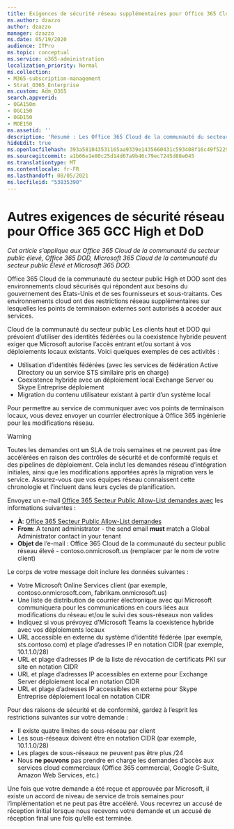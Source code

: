 ```yaml
---
title: Exigences de sécurité réseau supplémentaires pour Office 365 Cloud de la communauté du secteur public Haut et DoD
ms.author: dzazzo
author: dzazzo
manager: dzazzo
ms.date: 05/19/2020
audience: ITPro
ms.topic: conceptual
ms.service: o365-administration
localization_priority: Normal
ms.collection:
- M365-subscription-management
- Strat_O365_Enterprise
ms.custom: Adm_O365
search.appverid:
- OGA150m
- OGC150
- OGD150
- MOE150
ms.assetid: ''
description: 'Résumé : Les Office 365 Cloud de la communauté du secteur public Élevé et DoD ont des exigences de sécurité réseau supplémentaires'
hideEdit: true
ms.openlocfilehash: 393a581043531165aa9339e1435660431c593408f16c49f5229cd6415a9a67ef
ms.sourcegitcommit: a1b66e1e80c25d14d67a9b46c79ec7245d88e045
ms.translationtype: MT
ms.contentlocale: fr-FR
ms.lasthandoff: 08/05/2021
ms.locfileid: "53835390"
---
```

# <a name="additional-network-security-requirements-for-office-365-gcc-high-and-dod"></a>Autres exigences de sécurité réseau pour Office 365 GCC High et DoD

*Cet article s’applique aux Office 365 Cloud de la communauté du secteur public élevé, Office 365 DOD, Microsoft 365 Cloud de la communauté du secteur public Élevé et Microsoft 365 DOD.*

Office 365 Cloud de la communauté du secteur public High et DOD sont des environnements cloud sécurisés qui répondent aux besoins du gouvernement des États-Unis et de ses fournisseurs et sous-traitants.  Ces environnements cloud ont des restrictions réseau supplémentaires sur lesquelles les points de terminaison externes sont autorisés à accéder aux services.

Cloud de la communauté du secteur public Les clients haut et DOD qui prévoient d’utiliser des identités fédérées ou la coexistence hybride peuvent exiger que Microsoft autorise l’accès entrant et/ou sortant à vos déploiements locaux existants.  Voici quelques exemples de ces activités :

* Utilisation d’identités fédérées (avec les services de fédération Active Directory ou un service STS similaire pris en charge)
* Coexistence hybride avec un déploiement local Exchange Server ou Skype Entreprise déploiement
* Migration du contenu utilisateur existant à partir d’un système local

Pour permettre au service de communiquer avec vos points  de terminaison locaux, vous devez envoyer un courrier électronique à Office 365 ingénierie pour les modifications réseau.

> [!WARNING]
> Toutes les demandes ont **un** SLA de trois semaines et ne peuvent pas être accélérées en raison des contrôles de sécurité et de conformité requis et des pipelines de déploiement.  Cela inclut les demandes réseau d’intégration initiales, ainsi que les modifications apportées après la migration vers le service.  Assurez-vous que vos équipes réseau connaissent cette chronologie et l’incluent dans leurs cycles de planification.

Envoyez un e-mail [Office 365 Secteur Public Allow-List demandes avec](mailto:o365gwlt@microsoft.com) les informations suivantes :

* **À**: [Office 365 Secteur Public Allow-List demandes](mailto:o365gwlt@microsoft.com)
* **From**: A tenant administrator - the send email **must** match a Global Administrator contact in your tenant
* **Objet de** l’e-mail : Office 365 Cloud de la communauté du secteur public réseau élevé - contoso.onmicrosoft.us (remplacer par le nom de votre client)

Le corps de votre message doit inclure les données suivantes :

* Votre Microsoft Online Services client (par exemple, contoso.onmicrosoft.com, fabrikam.onmicrosoft.us)
* Une liste de distribution de courrier électronique avec qui Microsoft communiquera pour les communications en cours liées aux modifications du réseau et/ou le suivi des sous-réseaux non valides
* Indiquez si vous prévoyez d’Microsoft Teams la coexistence hybride avec vos déploiements locaux
* URL accessible en externe du système d’identité fédérée (par exemple, sts.contoso.com) et plage d’adresses IP en notation CIDR (par exemple, 10.1.1.0/28)
* URL et plage d’adresses IP de la liste de révocation de certificats PKI sur site en notation CIDR
* URL et plage d’adresses IP accessibles en externe pour Exchange Server déploiement local en notation CIDR
* URL et plage d’adresses IP accessibles en externe pour Skype Entreprise déploiement local en notation CIDR

Pour des raisons de sécurité et de conformité, gardez à l’esprit les restrictions suivantes sur votre demande :

* Il existe quatre limites de sous-réseau par client
* Les sous-réseaux doivent être en notation CIDR (par exemple, 10.1.1.0/28)
* Les plages de sous-réseaux ne peuvent pas être plus /24
* Nous **ne pouvons** pas prendre en charge les demandes d’accès aux services cloud commerciaux (Office 365 commercial, Google G-Suite, Amazon Web Services, etc.)

Une fois que votre demande a été reçue et approuvée par Microsoft, il existe un accord de niveau de service de trois semaines pour l’implémentation et ne peut pas être accéléré.  Vous recevrez un accusé de réception initial lorsque nous recevons votre demande et un accusé de réception final une fois qu’elle est terminée.
